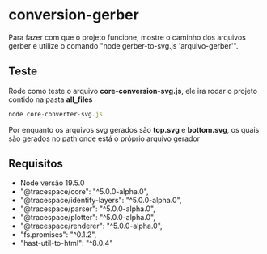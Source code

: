 # conversion-gerber
Para fazer com que o projeto funcione, mostre o caminho dos arquivos gerber e utilize o comando "node gerber-to-svg.js 'arquivo-gerber'".

## Teste
Rode como teste o arquivo **core-conversion-svg.js**, ele ira rodar o projeto contido na pasta **all_files**
```js
node core-converter-svg.js
```

Por enquanto os arquivos svg gerados são **top.svg** e **bottom.svg**, os quais são gerados no path onde está o próprio arquivo gerador 
## Requisitos
- Node versão 19.5.0
- "@tracespace/core": "^5.0.0-alpha.0",
- "@tracespace/identify-layers": "^5.0.0-alpha.0",
- "@tracespace/parser": "^5.0.0-alpha.0",
- "@tracespace/plotter": "^5.0.0-alpha.0",
- "@tracespace/renderer": "^5.0.0-alpha.0",
- "fs.promises": "^0.1.2",
- "hast-util-to-html": "^8.0.4"
